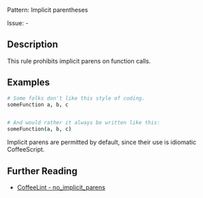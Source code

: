 Pattern: Implicit parentheses

Issue: -

## Description

This rule prohibits implicit parens on function calls.

## Examples

``` coffeescript
# Some folks don't like this style of coding.
someFunction a, b, c


# And would rather it always be written like this:
someFunction(a, b, c)
```

Implicit parens are permitted by default, since their use is idiomatic CoffeeScript.

## Further Reading

* [CoffeeLint - no_implicit_parens](http://www.coffeelint.org/#options)